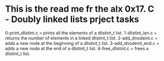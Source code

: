 This is the read me fr the alx 0x17. C - Doubly linked lists prject tasks
========================================================================

0-print_dlistint.c = prints all the elements of a dlistint_t list.
1-dlistint_len.c = returns the number of elements in a linked dlistint_t list.
2-add_dnodeint.c =  adds a new node at the beginning of a dlistint_t list.
3-add_dnodeint_end.c = adds a new node at the end of a dlistint_t list.
4-free_dlistint.c =  frees a dlistint_t list.
